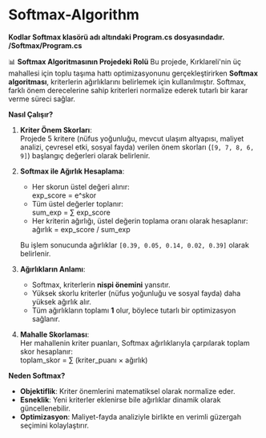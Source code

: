 # Softmax-Algorithm
**Kodlar Softmax klasörü adı altındaki Program.cs dosyasındadır. /Softmax/Program.cs**

📊 **Softmax Algoritmasının Projedeki Rolü**
Bu projede, Kırklareli'nin üç mahallesi için toplu taşıma hattı optimizasyonunu gerçekleştirirken **Softmax algoritması**, kriterlerin ağırlıklarını belirlemek için kullanılmıştır. Softmax, farklı önem derecelerine sahip kriterleri normalize ederek tutarlı bir karar verme süreci sağlar.

**Nasıl Çalışır?**  
1. **Kriter Önem Skorları**:  
   Projede 5 kritere (nüfus yoğunluğu, mevcut ulaşım altyapısı, maliyet analizi, çevresel etki, sosyal fayda) verilen önem skorları (`[9, 7, 8, 6, 9]`) başlangıç değerleri olarak belirlenir.  

2. **Softmax ile Ağırlık Hesaplama**:  
   - Her skorun üstel değeri alınır:  
     exp_score = e^skor
   - Tüm üstel değerler toplanır:  
     sum_exp = ∑ exp_score
   - Her kriterin ağırlığı, üstel değerin toplama oranı olarak hesaplanır:  
     ağırlık = exp_score / sum_exp 

   Bu işlem sonucunda ağırlıklar `[0.39, 0.05, 0.14, 0.02, 0.39]` olarak belirlenir.  

3. **Ağırlıkların Anlamı**:  
   - Softmax, kriterlerin **nispi önemini** yansıtır.  
   - Yüksek skorlu kriterler (nüfus yoğunluğu ve sosyal fayda) daha yüksek ağırlık alır.  
   - Tüm ağırlıkların toplamı **1** olur, böylece tutarlı bir optimizasyon sağlanır.  

4. **Mahalle Skorlaması**:  
   Her mahallenin kriter puanları, Softmax ağırlıklarıyla çarpılarak toplam skor hesaplanır:  
   toplam_skor = ∑ (kriter_puanı × ağırlık)  

**Neden Softmax?**  
- **Objektiflik**: Kriter önemlerini matematiksel olarak normalize eder.  
- **Esneklik**: Yeni kriterler eklenirse bile ağırlıklar dinamik olarak güncellenebilir.  
- **Optimizasyon**: Maliyet-fayda analiziyle birlikte en verimli güzergah seçimini kolaylaştırır.                                                     
